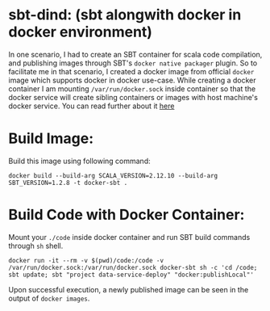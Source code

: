 # sbt-dind: (sbt alongwith docker in docker environment)
In one scenario, I had to create an SBT container for scala code compilation, and publishing images through SBT's `docker native packager` plugin.
So to facilitate me in that scenario, I created a docker image from official `docker` image which supports docker in docker use-case. While creating a docker container I am mounting `/var/run/docker.sock` inside container so that the docker service will create sibling containers or images with host machine's docker service. You can read further about it [here](https://jpetazzo.github.io/2015/09/03/do-not-use-docker-in-docker-for-ci/)

# Build Image:
Build this image using following command:
```shell
docker build --build-arg SCALA_VERSION=2.12.10 --build-arg SBT_VERSION=1.2.8 -t docker-sbt .
```

# Build Code with Docker Container:
Mount your `./code` inside docker container and run SBT build commands through `sh` shell.
```
docker run -it --rm -v $(pwd)/code:/code -v /var/run/docker.sock:/var/run/docker.sock docker-sbt sh -c 'cd /code; sbt update; sbt "project data-service-deploy" "docker:publishLocal"'
```

Upon successful execution, a newly published image can be seen in the output of `docker images`.
